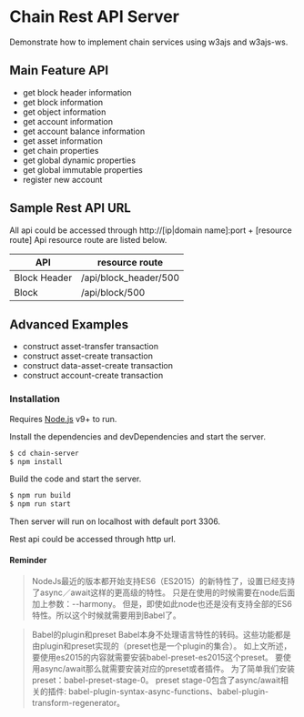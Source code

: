 # Chain Rest API Server

Demonstrate how to implement chain services using w3ajs and w3ajs-ws.

## Main Feature API

  - get block header information
  - get block information
  - get object information
  - get account information
  - get account balance information
  - get asset information
  - get chain properties
  - get global dynamic properties
  - get global immutable properties
  - register new account

## Sample Rest API URL
All api could be accessed through http://[ip|domain name]:port + [resource route]
Api resource route are listed below.

| API | resource route |
| ------ | ------ |
| Block Header | /api/block_header/500 |
| Block | /api/block/500 |

## Advanced Examples

 - construct asset-transfer transaction
 - construct asset-create transaction
 - construct data-asset-create transaction
 - construct account-create transaction

### Installation

Requires [Node.js](https://nodejs.org/) v9+ to run.

Install the dependencies and devDependencies and start the server.
```sh
$ cd chain-server
$ npm install
```
Build the code and start the server.
```sh
$ npm run build
$ npm run start
```
Then server will run on localhost with default port 3306. 

Rest api could be accessed through http url.

#### Reminder

> NodeJs最近的版本都开始支持ES6（ES2015）的新特性了，设置已经支持了async／await这样的更高级的特性。
> 只是在使用的时候需要在node后面加上参数：--harmony。
> 但是，即使如此node也还是没有支持全部的ES6特性。所以这个时候就需要用到Babel了。

> Babel的plugin和preset
> Babel本身不处理语言特性的转码。这些功能都是由plugin和preset实现的（preset也是一个plugin的集合）。
> 如上文所述，要使用es2015的内容就需要安装babel-preset-es2015这个preset。
> 要使用async/await那么就需要安装对应的preset或者插件。
> 为了简单我们安装preset：babel-preset-stage-0。
> preset stage-0包含了async/await相关的插件: babel-plugin-syntax-async-functions、babel-plugin-transform-regenerator。

